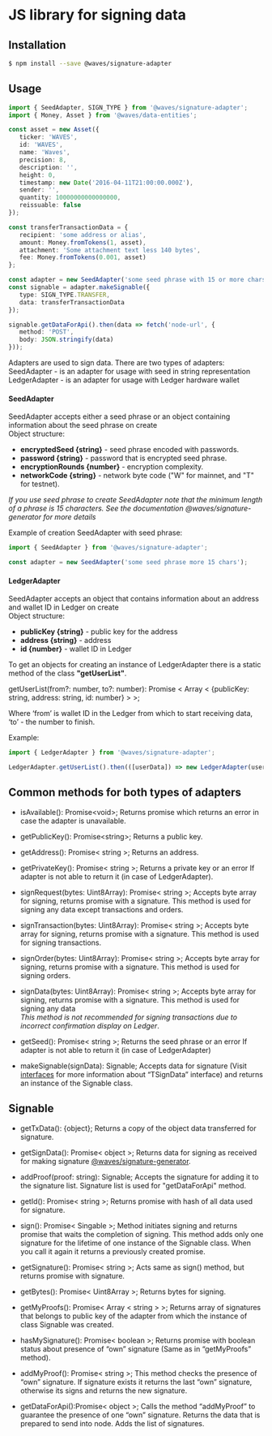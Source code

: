 # JS library for signing data

## Installation

```bash
$ npm install --save @waves/signature-adapter
```

## Usage

```typescript
import { SeedAdapter, SIGN_TYPE } from '@waves/signature-adapter';
import { Money, Asset } from '@waves/data-entities';

const asset = new Asset({
   ticker: 'WAVES',
   id: 'WAVES',
   name: 'Waves',
   precision: 8,
   description: '',
   height: 0,
   timestamp: new Date('2016-04-11T21:00:00.000Z'),
   sender: '',
   quantity: 10000000000000000,
   reissuable: false
});

const transferTransactionData = {
   recipient: 'some address or alias',
   amount: Money.fromTokens(1, asset),
   attachment: 'Some attachment text less 140 bytes',
   fee: Money.fromTokens(0.001, asset)
};

const adapter = new SeedAdapter('some seed phrase with 15 or more chars');
const signable = adapter.makeSignable({
   type: SIGN_TYPE.TRANSFER,
   data: transferTransactionData
});

signable.getDataForApi().then(data => fetch('node-url', {
   method: 'POST',
   body: JSON.stringify(data)
}));
```

Adapters are used to sign data. There are two types of adapters:  
SeedAdapter - is an adapter for usage with seed in string representation  
LedgerAdapter - is an adapter for usage with Ledger hardware wallet

#### SeedAdapter

SeedAdapter accepts either a seed phrase or an object containing information about the seed phrase on create  
Object structure:

* **encryptedSeed {string}** - seed phrase encoded with passwords.
* **password {string}** - password that is encrypted seed phrase.
* **encryptionRounds {number}** - encryption complexity.
* **networkCode {string}** - network byte code \("W" for mainnet, and "T" for testnet\).

_If you use seed phrase to create SeedAdapter note that the minimum length of a phrase is 15 characters. See the documentation @waves/signature-generator for more details_

Example of creation SeedAdapter with seed phrase:

```typescript
import { SeedAdapter } from '@waves/signature-adapter';

const adapter = new SeedAdapter('some seed phrase more 15 chars');
```

#### LedgerAdapter

SeedAdapter accepts an object that contains information about an address and wallet ID in Ledger on create  
Object structure:

* **publicKey {string}** - public key for the address
* **address {string}** - address
* **id {number}** - wallet ID in Ledger

To get an objects for creating an instance of LedgerAdapter there is a static method of the class **"getUserList"**.

getUserList\(from?: number, to?: number\): Promise &lt; Array &lt; {publicKey: string, address: string, id: number} &gt; &gt;;

Where ‘from’ is wallet ID in the Ledger from which to start receiving data, ‘to’ - the number to finish.

Example:

```typescript
import { LedgerAdapter } from '@waves/signature-adapter';

LedgerAdapter.getUserList().then(([userData]) => new LedgerAdapter(userData));
```

## Common methods for both types of adapters

* isAvailable\(\): Promise&lt;void&gt;; Returns promise which returns an error in case the adapter is unavailable.

* getPublicKey\(\): Promise&lt;string&gt;; Returns a public key.

* getAddress\(\): Promise&lt; string &gt;; Returns an address.

* getPrivateKey\(\): Promise&lt; string &gt;; Returns a private key or an error If adapter is not able to return it \(in case of  LedgerAdapter\).

* signRequest\(bytes: Uint8Array\): Promise&lt; string &gt;; Accepts byte array for signing, returns promise with a signature. This method is used for signing any data except transactions and orders.

* signTransaction\(bytes: Uint8Array\): Promise&lt; string &gt;; Accepts byte array for signing, returns promise with a signature. This method is used for signing transactions.

* signOrder\(bytes: Uint8Array\): Promise&lt; string &gt;; Accepts byte array for signing, returns promise with a signature. This method is used for signing orders.

* signData\(bytes: Uint8Array\): Promise&lt; string &gt;; Accepts byte array for signing, returns promise with a signature. This method is used for signing any data  
  _This method is not recommended for signing transactions due to incorrect confirmation display on Ledger_.

* getSeed\(\): Promise&lt; string &gt;; Returns the seed phrase or an error If adapter is not able to return it \(in case of  LedgerAdapter\)

* makeSignable\(signData\): Signable; Accepts data for signature \(Visit [interfaces](https://github.com/wavesplatform/waves-signature-adapter/blob/master/src/prepareTx/interfaces.ts) for more information about “TSignData” interface\) and returns an instance of the Signable class.

## Signable

* getTxData\(\): {object}; Returns a copy of the object data transferred for signature.

* getSignData\(\): Promise&lt; object &gt;; Returns data for signing as received for making signature [@waves/signature-generator](https://github.com/wavesplatform/waves-signature-generator).

* addProof\(proof: string\): Signable; Accepts the signature for adding it to the signature list. Signature list is used for "getDataForApi" method.

* getId\(\): Promise&lt; string &gt;; Returns promise with hash of all data used for signature.

* sign\(\): Promise&lt; Singable &gt;; Method initiates signing and returns promise that waits the completion of signing. This method adds only one signature for the lifetime of one instance of the Signable class. When you call it again it returns a previously created promise.

* getSignature\(\): Promise&lt; string &gt;; Acts same as sign\(\) method, but returns promise with signature.

* getBytes\(\): Promise&lt; Uint8Array &gt;; Returns bytes for signing.

* getMyProofs\(\): Promise&lt; Array &lt; string &gt; &gt;; Returns array of signatures that belongs to public key of the adapter from which the instance of class Signable was created.

* hasMySignature\(\): Promise&lt; boolean &gt;; Returns promise with boolean status about presence of “own” signature \(Same as in “getMyProofs” method\).

* addMyProof\(\): Promise&lt; string &gt;; This method checks the presence of “own” signature. If signature exists it returns the last “own” signature, otherwise its signs and returns the new signature.

* getDataForApi\(\):Promise&lt; object &gt;; Calls the method “addMyProof” to guarantee the presence of one “own” signature. Returns the data that is prepared to send into node. Adds the list of signatures.



